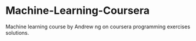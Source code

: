 # Machine-Learning-Coursera
Machine learning course by Andrew ng on coursera programming exercises solutions.
